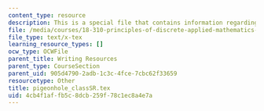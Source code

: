 ```yaml
---
content_type: resource
description: This is a special file that contains information regarding pigeonhole.
file: /media/courses/18-310-principles-of-discrete-applied-mathematics-fall-2013/4cb4f1affb5c8dcb259f78c1ec8a4e7a_pigeonhole_classSR.tex
file_type: text/x-tex
learning_resource_types: []
ocw_type: OCWFile
parent_title: Writing Resources
parent_type: CourseSection
parent_uid: 905d4790-2adb-1c3c-4fce-7cbc62f33659
resourcetype: Other
title: pigeonhole_classSR.tex
uid: 4cb4f1af-fb5c-8dcb-259f-78c1ec8a4e7a
---
```

